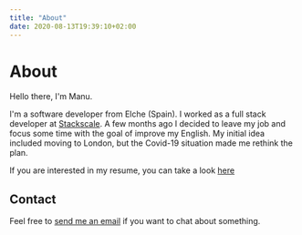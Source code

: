 ```yaml
---
title: "About"
date: 2020-08-13T19:39:10+02:00
---
```


# About

Hello there, I'm Manu.

I'm a software developer from Elche (Spain). I worked as a full stack
developer at [Stackscale](https://stackscale.com). A few months ago I
decided to leave my job and focus some time with the goal of improve
my English. My initial idea included moving to London, but the Covid-19
situation made me rethink the plan.

If you are interested in my resume, you can take a look [here](/resume)

## Contact

Feel free to [send me an email](mailto:manu.pascual.luna@gmail.com) if 
you want to chat about something.
